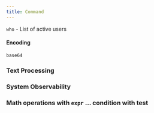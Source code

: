 ```yaml
---
title: Command
---
```


`who` - List of active users

#### Encoding 

`base64`


### Text Processing 

### System Observability 

### Math operations with `expr` ... condition with test 
